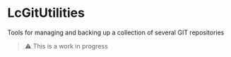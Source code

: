 # LcGitUtilities

Tools for managing and backing up a collection of several
GIT repositories

> :warning: This is a work in progress

